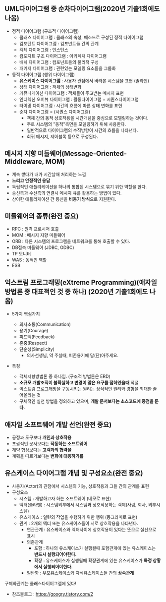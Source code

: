 ## UML다이어그램 중 순차다이어그램(2020년 기출1회에도 나옴)
- 정적 다이어그램 (구조적 다이어그램)
  - 클래스 다이어그램 : 클래스의 속성, 메소드로 구성된 정적 다이어그램
  - 컴포턴트 다이어그램 : 컴포넌트들 간의 관계
  - 객체 다이어그램 : 인스턴스
  - 컴포지트 구조 다이어그램 : 아키텍처 다이어그램 
  - 배치 다이어그램 : 컴포넌트들의 물리적 구성
  - 패키지 다이어그램 : 관련있는 모델링 요소들을 그룹화
- 동적 다이어그램 (행위 다이어그램)
  - **유스케이스 다이어그램** : 사용자 관점에서 바라본 시스템을 표현 (졸라맨)
  - 상태 다이어그램 : 객체의 상태변화
  - 커뮤니케이션 다이어그램 : 객체들이 주고받는 메시지 표현
  - 인터렉션 오버뷰 다이어그램 : 활동다이어그램 + 시퀀스다이어그램
  - 타이밍 다이어그램 : 시간의 흐름에 따른 상태 변화를 표현
  - 순차 다이어그램 = (시퀀스 다이어그램)
    - 객체 간의 동적 상호작용을 시간개념을 중심으로 모델링하는 것이다.
    - 주로 시스템의 "동적"측면을 모델링하기 위해 사용한다.
    - 일반적으로 다이어그램의 수직방향이 시간의 흐름을 나타낸다.
    - 회귀 메시지, 제어블록 등으로 구성된다.

## 메시지 지향 미들웨어(Message-Oriented-Middleware, MOM)
- 계속 쌓다가 내가 시간날때 처리하는 느낌
- **느리고 안정적인 응답**
- 독립적인 애플리케이션을 하나의 통합된 시스템으로 묶기 위한 역할을 한다.
- 송신측과 수신측의 연결시 메시지 큐를 활용하는 방법이 있다.
- 상이한 애플리케이션 간 통신을 **비동기 방식**으로 지원한다.

## 미들웨어의 종류(완전 중요)
- RPC : 원격 프로시저 호출
- MOM : 메시지 지향 미들웨어
- ORB : 다른 시스템의 프로그램을 네트워크를 통해 호출할 수 있다.
- DB접속 미들웨어 (JDBC, ODBC)
- TP 모니터
- WAS : 동적인 역할
- ESB

## 익스트림 프로그래밍(eXtreme Programming)(애자일 방법론 중 대표적인 것 중 하나) (2020년 기출1회에도 나옴)
- 5가지 핵심가치
  - 의사소통(Communication)
  - 용기(Courage)
  - 피드백(Feedback)
  - 존중(Respect)
  - 단순성(Simplicity)
    - 의사선생님, 약 주실때, 피존용기에 담(단)아주세요.

- 특징
  - 객체지향방법론 중 하나임. (구조적 방법론은 ERD)
  - **소규모 개발조직이 불확실하고 변경이 많은 요구를 접하였을때** 적절
  - 익스트림 프로그래밍을 구동시키는 원리는 상식적인 원리와 경험을 최대한 끌어올리는 것
  - 구체적인 실천 방법을 정의하고 있으며, **개발 문서보다는 소스코드에 중점을 둔다.**

## 애자일 소프트웨어 개발 선언(완전 중요)
- 공정과 도구보다 **개인과 상호작용**
- 포괄적인 문서보다는 **작동하는 소프트웨어**
- 계약 협상보다는 **고객과의 협력을**
- 계획을 따르기보다는 **변화에 대응하기를**

## 유스케이스 다이어그램 개념 및 구성요소(완전 중요)
- 사용자(Actor)의 관점에서 시스템의 기능, 상호작용과 그들 간의 관계를 표현
- 구성요소
  - 시스템 : 개발하고자 하는 소프트웨어 (네모로 표현)
  - 엑터(졸라맨) : 시스템외부에서 시스템과 상호작용하는 객체(사람, 회사, 외부시스템)
  - 유스케이스 : 일련의 작업을 수행하기 위한 행위 (동그라미로 표현)
  - 관계 : 2개의 엑터 또는 유스케이스들이 서로 상호작용을 나타낸다.
    - 연관관계 : 유스케이스와 엑터사이에 상호작용이 있다는 뜻으로 실선으로 표시
    - 의존관계
      - 포함 : 하나의 유스케이스가 실행될때 포함관게에 있는 유스케이스는 **반드시 실행되어야한다.**
      - 확장 : 유스케이스가 실행될때 확장관계에 있는 유스케이스가 **특정 상황에서 실행되어야한다.**
    - 일반화 : 부모유스케이스와 자식유스케이스들 간의 **상속관계**

구체화관계는 클래스다이어그램에 있다!

- 참조블로그 : https://googry.tistory.com/2
